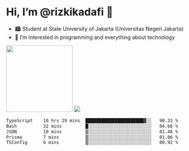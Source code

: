 # Hi, I’m @rizkikadafi 👋
- 🏙 Student at State University of Jakarta (Universitas Negeri Jakarta)
- 👀 I’m interested in programming and everything about technology
<img height="180em" src="https://github-readme-stats.vercel.app/api?username=rizkikadafi&show_icons=true&hide_border=true&&count_private=true&include_all_commits=true" />
<img src="https://github-readme-stats.vercel.app/api/top-langs/?username=rizkikadafi&show_icons=true&hide_border=true&&count_private=true&include_all_commits=true" />

<!--START_SECTION:waka-->

```txt
TypeScript    10 hrs 29 mins  ██████████████████████▓░░   90.33 %
Bash          32 mins         █░░░░░░░░░░░░░░░░░░░░░░░░   04.66 %
JSON          10 mins         ▒░░░░░░░░░░░░░░░░░░░░░░░░   01.46 %
Prisma        7 mins          ▒░░░░░░░░░░░░░░░░░░░░░░░░   01.06 %
TSConfig      6 mins          ▒░░░░░░░░░░░░░░░░░░░░░░░░   00.92 %
```

<!--END_SECTION:waka-->

<!---
rizkikadafi/rizkikadafi is a ✨ special ✨ repository because its `README.md` (this file) appears on your GitHub profile.
You can click the Preview link to take a look at your changes.
--->
